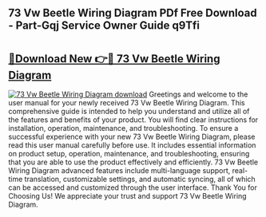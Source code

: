 ## 73 Vw Beetle Wiring Diagram PDf Free Download - Part-Gqj Service Owner Guide q9Tfi

# <h2><a href="http://dfr5hg1.blite.top/?on=73+Vw+Beetle+Wiring+Diagram">🔗Download New 👉🔴 73 Vw Beetle Wiring Diagram</a></h2>

[![73 Vw Beetle Wiring Diagram download](https://i.imgur.com/lujVjoI.png)](http://dfr5hg1.blite.top/?on=73+Vw+Beetle+Wiring+Diagram)
Greetings and welcome to the user manual for your newly received 73 Vw Beetle Wiring Diagram. This comprehensive guide is intended to help you understand and utilize all of the features and benefits of your product. You will find clear instructions for installation, operation, maintenance, and troubleshooting. To ensure a successful experience with your new 73 Vw Beetle Wiring Diagram, please read this user manual carefully before use. It includes essential information on product setup, operation, maintenance, and troubleshooting, ensuring that you are able to use the product effectively and efficiently. 73 Vw Beetle Wiring Diagram advanced features include multi-language support, real-time translation, customizable settings, and automatic syncing, all of which can be accessed and customized through the user interface. Thank You for Choosing Us! We appreciate your trust and support 73 Vw Beetle Wiring Diagram.
